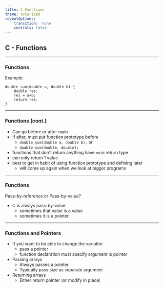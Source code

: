 ```yaml
---
title: C Functions
theme: solarized
revealOptions:
    transition: 'none'
    controls: false
---
```


## C - Functions

---

### Functions

Example:

```
double sum(double a, double b) {
    double res;
    res = a+b;
    return res;
}
```

---

### Functions (cont.)

* Can go before or after main
* If after, must put function prototype before
    * `double sum(double a, double b);` or
    * `double sum(double, double);`
* functions that don't return anything have `void` return type
* can only return 1 value
* best to get in habit of using function prototype and defining later
    * will come up again when we look at bigger programs

---

### Functions

Pass-by-reference or Pass-by-value?

* C is always pass-by-value
    * sometimes that value is a value
    * sometimes it is a pointer

---

### Functions and Pointers

* If you want to be able to change the variable:
    * pass a pointer
    * function declaration must specify argument is pointer
* Passing arrays
    * Always passes a pointer
    * Typically pass size as separate argument
* Returning arrays
    * Either return pointer (or modify in place)


